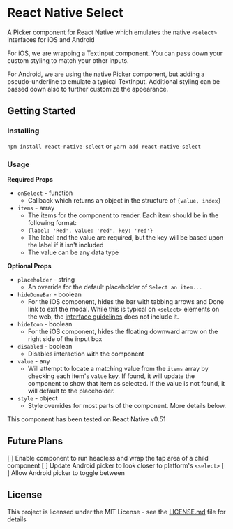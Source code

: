 
# React Native Select

A Picker component for React Native which emulates the native `<select>` interfaces for iOS and Android

For iOS, we are wrapping a TextInput component. You can pass down your custom styling to match your other inputs.

For Android, we are using the native Picker component, but adding a pseudo-underline to emulate a typical TextInput. Additional styling can be passed down also to further customize the appearance.

## Getting Started

### Installing

`npm install react-native-select`
or
`yarn add react-native-select`

### Usage

**Required Props**
* `onSelect` - function
  * Callback which returns an object in the structure of `{value, index}`
* `items` - array
  * The items for the component to render. Each item should be in the following format:
  * `{label: 'Red', value: 'red', key: 'red'}`
  * The label and the value are required, but the key will be based upon the label if it isn't included
  * The value can be any data type

**Optional Props**
* `placeholder` - string
  * An override for the default placeholder of `Select an item...`
* `hideDoneBar` - boolean
  * For the iOS component, hides the bar with tabbing arrows and Done link to exit the modal. While this is typical on `<select>` elements on the web, the [interface guidelines](https://developer.apple.com/ios/human-interface-guidelines/controls/pickers/) does not include it.
* `hideIcon` - boolean
  * For the iOS component, hides the floating downward arrow on the right side of the input box
* `disabled` - boolean
  * Disables interaction with the component
* `value` - any
  * Will attempt to locate a matching value from the `items` array by checking each item's `value` key. If found, it will update the component to show that item as selected. If the value is not found, it will default to the placeholder.
* `style` - object
  * Style overrides for most parts of the component. More details below.

This component has been tested on React Native v0.51

<!--## Contributing

Please read [CONTRIBUTING.md](https://gist.github.com/PurpleBooth/b24679402957c63ec426) for details on our code of conduct, and the process for submitting pull requests to us.

## Versioning

We use [SemVer](http://semver.org/) for versioning. For the versions available, see the [tags on this repository](https://github.com/lfkwtz/react-native-select/tags).

## Authors

* **Michael Lefkowitz** - *Initial work* - [PurpleBooth](https://github.com/PurpleBooth)

See also the list of [contributors](https://github.com/lfkwtz/react-native-select/contributors) who participated in this project.-->

## Future Plans

[ ] Enable component to run headless and wrap the tap area of a child component
[ ] Update Android picker to look closer to platform's `<select>`
[ ] Allow Android picker to toggle between

## License

This project is licensed under the MIT License - see the [LICENSE.md](LICENSE.md) file for details
